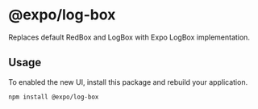 # @expo/log-box

Replaces default RedBox and LogBox with Expo LogBox implementation.

## Usage

To enabled the new UI, install this package and rebuild your application.

```bash
npm install @expo/log-box
```
